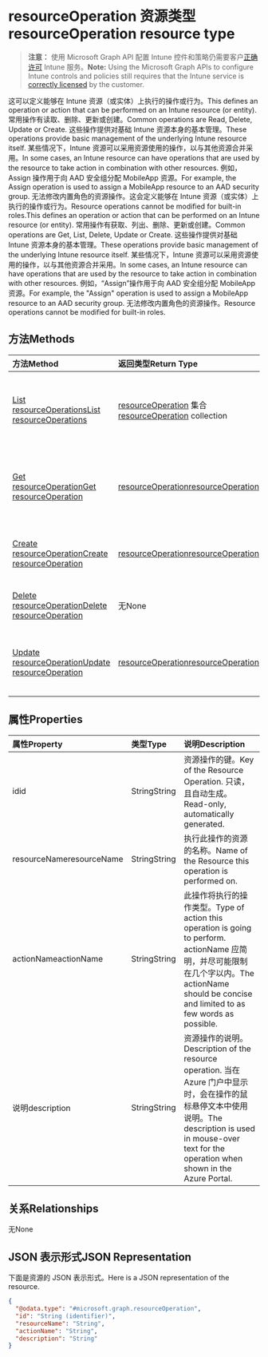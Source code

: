 # <a name="resourceoperation-resource-type"></a><span data-ttu-id="723ef-101">resourceOperation 资源类型</span><span class="sxs-lookup"><span data-stu-id="723ef-101">resourceOperation resource type</span></span>

> <span data-ttu-id="723ef-102">**注意：** 使用 Microsoft Graph API 配置 Intune 控件和策略仍需要客户[正确许可](https://go.microsoft.com/fwlink/?linkid=839381) Intune 服务。</span><span class="sxs-lookup"><span data-stu-id="723ef-102">**Note:** Using the Microsoft Graph APIs to configure Intune controls and policies still requires that the Intune service is [correctly licensed](https://go.microsoft.com/fwlink/?linkid=839381) by the customer.</span></span>

<span data-ttu-id="723ef-103">这可以定义能够在 Intune 资源（或实体）上执行的操作或行为。</span><span class="sxs-lookup"><span data-stu-id="723ef-103">This defines an operation or action that can be performed on an Intune resource (or entity).</span></span>  <span data-ttu-id="723ef-104">常用操作有读取、删除、更新或创建。</span><span class="sxs-lookup"><span data-stu-id="723ef-104">Common operations are Read, Delete, Update or Create.</span></span>  <span data-ttu-id="723ef-105">这些操作提供对基础 Intune 资源本身的基本管理。</span><span class="sxs-lookup"><span data-stu-id="723ef-105">These operations provide basic management of the underlying Intune resource itself.</span></span>  <span data-ttu-id="723ef-106">某些情况下，Intune 资源可以采用资源使用的操作，以与其他资源合并采用。</span><span class="sxs-lookup"><span data-stu-id="723ef-106">In some cases, an Intune resource can have operations that are used by the resource to take action in combination with other resources.</span></span>  <span data-ttu-id="723ef-107">例如，Assign 操作用于向 AAD 安全组分配 MobileApp 资源。</span><span class="sxs-lookup"><span data-stu-id="723ef-107">For example, the Assign operation is used to assign a MobileApp resource to an AAD security group.</span></span>  <span data-ttu-id="723ef-108">无法修改内置角色的资源操作。这会定义能够在 Intune 资源（或实体）上执行的操作或行为。</span><span class="sxs-lookup"><span data-stu-id="723ef-108">Resource operations cannot be modified for built-in roles.This defines an operation or action that can be performed on an Intune resource (or entity).</span></span>  <span data-ttu-id="723ef-109">常用操作有获取、列出、删除、更新或创建。</span><span class="sxs-lookup"><span data-stu-id="723ef-109">Common operations are Get, List, Delete, Update or Create.</span></span>  <span data-ttu-id="723ef-110">这些操作提供对基础 Intune 资源本身的基本管理。</span><span class="sxs-lookup"><span data-stu-id="723ef-110">These operations provide basic management of the underlying Intune resource itself.</span></span>  <span data-ttu-id="723ef-111">某些情况下，Intune 资源可以采用资源使用的操作，以与其他资源合并采用。</span><span class="sxs-lookup"><span data-stu-id="723ef-111">In some cases, an Intune resource can have operations that are used by the resource to take action in combination with other resources.</span></span>  <span data-ttu-id="723ef-112">例如，“Assign”操作用于向 AAD 安全组分配 MobileApp 资源。</span><span class="sxs-lookup"><span data-stu-id="723ef-112">For example, the "Assign" operation is used to assign a MobileApp resource to an AAD security group.</span></span>  <span data-ttu-id="723ef-113">无法修改内置角色的资源操作。</span><span class="sxs-lookup"><span data-stu-id="723ef-113">Resource operations cannot be modified for built-in roles.</span></span>
## <a name="methods"></a><span data-ttu-id="723ef-114">方法</span><span class="sxs-lookup"><span data-stu-id="723ef-114">Methods</span></span>
|<span data-ttu-id="723ef-115">方法</span><span class="sxs-lookup"><span data-stu-id="723ef-115">Method</span></span>|<span data-ttu-id="723ef-116">返回类型</span><span class="sxs-lookup"><span data-stu-id="723ef-116">Return Type</span></span>|<span data-ttu-id="723ef-117">说明</span><span class="sxs-lookup"><span data-stu-id="723ef-117">Description</span></span>|
|:---|:---|:---|
|[<span data-ttu-id="723ef-118">List resourceOperations</span><span class="sxs-lookup"><span data-stu-id="723ef-118">List resourceOperations</span></span>](../api/intune_rbac_resourceoperation_list.md)|<span data-ttu-id="723ef-119">[resourceOperation](../resources/intune_rbac_resourceoperation.md) 集合</span><span class="sxs-lookup"><span data-stu-id="723ef-119">[resourceOperation](../resources/intune_rbac_resourceoperation.md) collection</span></span>|<span data-ttu-id="723ef-120">列出 [resourceOperation](../resources/intune_rbac_resourceoperation.md) 对象的属性和关系。</span><span class="sxs-lookup"><span data-stu-id="723ef-120">List properties and relationships of the [resourceOperation](../resources/intune_rbac_resourceoperation.md) objects.</span></span>|
|[<span data-ttu-id="723ef-121">Get resourceOperation</span><span class="sxs-lookup"><span data-stu-id="723ef-121">Get resourceOperation</span></span>](../api/intune_rbac_resourceoperation_get.md)|[<span data-ttu-id="723ef-122">resourceOperation</span><span class="sxs-lookup"><span data-stu-id="723ef-122">resourceOperation</span></span>](../resources/intune_rbac_resourceoperation.md)|<span data-ttu-id="723ef-123">读取 [resourceOperation](../resources/intune_rbac_resourceoperation.md) 对象的属性和关系。</span><span class="sxs-lookup"><span data-stu-id="723ef-123">Read properties and relationships of the [resourceOperation](../resources/intune_rbac_resourceoperation.md) object.</span></span>|
|[<span data-ttu-id="723ef-124">Create resourceOperation</span><span class="sxs-lookup"><span data-stu-id="723ef-124">Create resourceOperation</span></span>](../api/intune_rbac_resourceoperation_create.md)|[<span data-ttu-id="723ef-125">resourceOperation</span><span class="sxs-lookup"><span data-stu-id="723ef-125">resourceOperation</span></span>](../resources/intune_rbac_resourceoperation.md)|<span data-ttu-id="723ef-126">创建新的 [resourceOperation](../resources/intune_rbac_resourceoperation.md) 对象。</span><span class="sxs-lookup"><span data-stu-id="723ef-126">Create a new [resourceOperation](../resources/intune_rbac_resourceoperation.md) object.</span></span>|
|[<span data-ttu-id="723ef-127">Delete resourceOperation</span><span class="sxs-lookup"><span data-stu-id="723ef-127">Delete resourceOperation</span></span>](../api/intune_rbac_resourceoperation_delete.md)|<span data-ttu-id="723ef-128">无</span><span class="sxs-lookup"><span data-stu-id="723ef-128">None</span></span>|<span data-ttu-id="723ef-129">删除 [resourceOperation](../resources/intune_rbac_resourceoperation.md)。</span><span class="sxs-lookup"><span data-stu-id="723ef-129">Deletes a [resourceOperation](../resources/intune_rbac_resourceoperation.md).</span></span>|
|[<span data-ttu-id="723ef-130">Update resourceOperation</span><span class="sxs-lookup"><span data-stu-id="723ef-130">Update resourceOperation</span></span>](../api/intune_rbac_resourceoperation_update.md)|[<span data-ttu-id="723ef-131">resourceOperation</span><span class="sxs-lookup"><span data-stu-id="723ef-131">resourceOperation</span></span>](../resources/intune_rbac_resourceoperation.md)|<span data-ttu-id="723ef-132">更新 [resourceOperation](../resources/intune_rbac_resourceoperation.md) 对象的属性。</span><span class="sxs-lookup"><span data-stu-id="723ef-132">Update the properties of a [resourceOperation](../resources/intune_rbac_resourceoperation.md) object.</span></span>|

## <a name="properties"></a><span data-ttu-id="723ef-133">属性</span><span class="sxs-lookup"><span data-stu-id="723ef-133">Properties</span></span>
|<span data-ttu-id="723ef-134">属性</span><span class="sxs-lookup"><span data-stu-id="723ef-134">Property</span></span>|<span data-ttu-id="723ef-135">类型</span><span class="sxs-lookup"><span data-stu-id="723ef-135">Type</span></span>|<span data-ttu-id="723ef-136">说明</span><span class="sxs-lookup"><span data-stu-id="723ef-136">Description</span></span>|
|:---|:---|:---|
|<span data-ttu-id="723ef-137">id</span><span class="sxs-lookup"><span data-stu-id="723ef-137">id</span></span>|<span data-ttu-id="723ef-138">String</span><span class="sxs-lookup"><span data-stu-id="723ef-138">String</span></span>|<span data-ttu-id="723ef-139">资源操作的键。</span><span class="sxs-lookup"><span data-stu-id="723ef-139">Key of the Resource Operation.</span></span> <span data-ttu-id="723ef-140">只读，且自动生成。</span><span class="sxs-lookup"><span data-stu-id="723ef-140">Read-only, automatically generated.</span></span>|
|<span data-ttu-id="723ef-141">resourceName</span><span class="sxs-lookup"><span data-stu-id="723ef-141">resourceName</span></span>|<span data-ttu-id="723ef-142">String</span><span class="sxs-lookup"><span data-stu-id="723ef-142">String</span></span>|<span data-ttu-id="723ef-143">执行此操作的资源的名称。</span><span class="sxs-lookup"><span data-stu-id="723ef-143">Name of the Resource this operation is performed on.</span></span>|
|<span data-ttu-id="723ef-144">actionName</span><span class="sxs-lookup"><span data-stu-id="723ef-144">actionName</span></span>|<span data-ttu-id="723ef-145">String</span><span class="sxs-lookup"><span data-stu-id="723ef-145">String</span></span>|<span data-ttu-id="723ef-146">此操作将执行的操作类型。</span><span class="sxs-lookup"><span data-stu-id="723ef-146">Type of action this operation is going to perform.</span></span> <span data-ttu-id="723ef-147">actionName 应简明，并尽可能限制在几个字以内。</span><span class="sxs-lookup"><span data-stu-id="723ef-147">The actionName should be concise and limited to as few words as possible.</span></span>|
|<span data-ttu-id="723ef-148">说明</span><span class="sxs-lookup"><span data-stu-id="723ef-148">description</span></span>|<span data-ttu-id="723ef-149">String</span><span class="sxs-lookup"><span data-stu-id="723ef-149">String</span></span>|<span data-ttu-id="723ef-150">资源操作的说明。</span><span class="sxs-lookup"><span data-stu-id="723ef-150">Description of the resource operation.</span></span> <span data-ttu-id="723ef-151">当在 Azure 门户中显示时，会在操作的鼠标悬停文本中使用说明。</span><span class="sxs-lookup"><span data-stu-id="723ef-151">The description is used in mouse-over text for the operation when shown in the Azure Portal.</span></span>|

## <a name="relationships"></a><span data-ttu-id="723ef-152">关系</span><span class="sxs-lookup"><span data-stu-id="723ef-152">Relationships</span></span>
<span data-ttu-id="723ef-153">无</span><span class="sxs-lookup"><span data-stu-id="723ef-153">None</span></span>
## <a name="json-representation"></a><span data-ttu-id="723ef-154">JSON 表示形式</span><span class="sxs-lookup"><span data-stu-id="723ef-154">JSON Representation</span></span>
<span data-ttu-id="723ef-155">下面是资源的 JSON 表示形式。</span><span class="sxs-lookup"><span data-stu-id="723ef-155">Here is a JSON representation of the resource.</span></span>
<!-- {
  "blockType": "resource",
  "keyProperty": "id",
  "@odata.type": "microsoft.graph.resourceOperation"
}
-->
``` json
{
  "@odata.type": "#microsoft.graph.resourceOperation",
  "id": "String (identifier)",
  "resourceName": "String",
  "actionName": "String",
  "description": "String"
}
```



